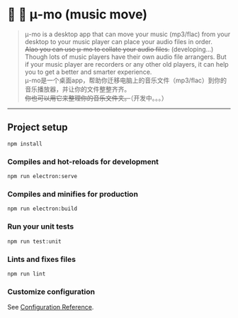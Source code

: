 # 🎵 🚚 μ-mo (music move)

> μ-mo is a desktop app that can move your music (mp3/flac) from your desktop to your music player can place your audio files in order. <br>
><del>Alao you can use μ-mo to collate your audio files.</del> (developing...) <br>
> Though lots of music players have their own audio file arrangers. But if your music player are recorders or any other old players, it can help you to get a better and smarter experience. <br>
> μ-mo是一个桌面app，帮助你迁移电脑上的音乐文件（mp3/flac）到你的音乐播放器，并让你的文件整整齐齐。<br>
> <del>你也可以用它来整理你的音乐文件夹。</del>（开发中。。。）

---

## Project setup
```
npm install
```

### Compiles and hot-reloads for development
```
npm run electron:serve
```

### Compiles and minifies for production
```
npm run electron:build
```

### Run your unit tests
```
npm run test:unit
```

### Lints and fixes files
```
npm run lint
```

### Customize configuration
See [Configuration Reference](https://cli.vuejs.org/config/).
